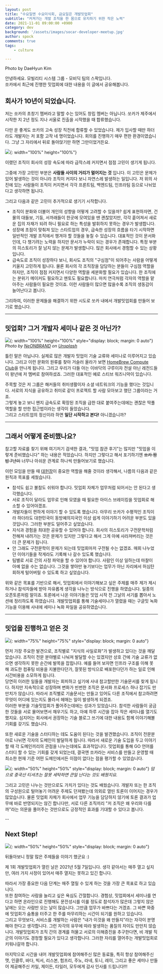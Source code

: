```yaml
---
layout: post
title: "수요일엔 수요미식회, 금요일은 개발밋업회"
subtitle: "커져가는 개발 조직을 한 몸으로 유지하기 위한 작은 노력"
date: 2021-11-01 09:00:00 +0900
category: dev
background: '/assets/images/socar-developer-meetup.jpg'
author: spock
comments: true
tags:
    - culture

---
```


<div class="photo-copyright">
Photo by DaeHyun Kim
</div>

안녕하세요. 모빌리티 시스템 그룹 - 모비딕 팀의 스팍입니다.  
쏘카에서 최근에 진행한 밋업회에 대한 내용을 이 글에서 공유해봅니다.

## 회사가 10년이 되었습니다.

저는 쏘카의 초창기 멤버라고 말할 수는 있어도 창립 멤버는 아닙니다. 쏘카가 제주에서 시작한 지 2년 정도 지나 서울로 진출을 시작했을 때 합류했습니다.  

다만 운 좋게도 쏘카의 고속 성장 직전에 합류할 수 있었습니다. 제가 입사할 때만 하더라도 개발자는 저 포함 고작 네 명이었습니다. 회의를 진행하기 매우 편한 환경이였습니다. 그냥 그 자리에서 뒤로 돌아앉기만 하면 그만이었거든요. 

![](/img/socar-dev-meetup/20131226_112006.jpg){: width="100%" height="100%"}

이랬던 조직이 회사의 성장 속도에 따라 급작스레 커지면서 점점 고민이 생기게 됩니다.

그중에 가장 고민인 부분은 **사람들 사이의 거리가 멀어지는 것** 입니다. 이 고민은 문제가 있어 발생하는 것이 아니라 조직이 커지다 보니 자연스레 발생하는 일입니다. 저 위의 사진에 있는 사람들이 조직이 커지면서 각각 프론트팀, 백엔드팀, 인프라팀 등으로 나뉘었다고 생각하면 됩니다.  

그리고 다음과 같은 고민이 추가적으로 생기기 시작합니다.

- 조직이 분화와 더불어 개인의 성향을 어떻게 고려할 수 있을까? 쉽게 표현하자면, 건물의 대들보, 기둥, 서까래들이 한곳에 모여있을 땐 괜찮았지만, 각각 흩어져서 새로운 집의 자재가 되려 하니 필요로 하는 특성을 발휘하지 못하는 경우가 발생합니다.
- 성장에 초점이 맞춰져 있는 스타트업의 경우, 급속한 성장의 흐름을 타기 시작하면 일반적인 개발 조직에서 챙겨야 할 것들을 놓칠 수 있습니다. 대표적인 것이 문서화인데, 다 챙기려는 노력을 하지만 문서가 누락이 되는 경우가 존재합니다. 특정 부분의 히스토리가 잘 남지 않는 문제가 발생합니다. 많은 회사에서 경험할 수 있는 상황입니다.
- 급속도로 조직이 성장하다 보니, 회사도 조직의 "구심점"이 되어주는 사람을 어떻게 키울지 고민하게 됩니다. 물론 회사의 각 조직장을 담당하는 분들이 구심점 역할을 하지만, 조직이 점점 커지면서 다양한 역할을 세분화할 필요가 있습니다. 한 조직에는 분위기 메이커도 필요하고 멘토도 필요합니다. 마치 연극처럼 각자의 역할을 맡아주는 사람들이 필요한 것이죠. 이런 사람들이 많으면 많을수록 조직의 생동감이 늘어난다고 봅니다.

그리하여, 이러한 문제들을 해결하기 위한 시도로 쏘카 내에서 개발밋업회를 만들어 보기로 했습니다.


---

## 밋업회? 그거 개발자 세미나 같은 것 아닌가?

![](/img/socar-dev-meetup/neonbrand-1-aA2Fadydc-unsplash.jpg){: width="100%" height="100%" style="display: block; margin: 0 auto"}
*Photo by <a href="https://unsplash.com/@neonbrand">NeONBRAND</a> on <a href="https://unsplash.com/s/photos/meetup">Unsplash</a>*

틀린 말은 아닙니다. 실제로 많은 개발자 밋업이 기술 교류와 세미나로 이루어지고 있습니다. 그리고 이런 문화의 원류를 찾아 거슬러 올라가 보면 [HomeBrew Compute Club](https://en.wikipedia.org/wiki/Homebrew_Computer_Club)을 만나게 됩니다. 그리고 우리가 다들 아는 이바닥의 구루이자 전설 아닌 레전드들이 왕년에 저 멤버로 참여하셨죠. 그러한 대표적인 예로 스티브 워즈니악이 있습니다.

주목할 것은 저 그룹은 해커들의 취미생활이자 소셜 네트워크의 기능을 했다는 것입니다. 서로의 지식을 공유하고 취미로 같이 프로젝트 할 사람 모아보고 했던 그룹이라는 거죠.  
그렇게 놓고 보니 왠지 급속도로 확장된 조직을 급한 대로 붙여주는데에는 괜찮은 딱풀 역할을 할 만한 접근법이라는 생각이 들었습니다.  
그리고 스타트업의 정신이라 하면 **일단 시작하고 본다!** 아니겠습니까?  

---


## 그래서 어떻게 준비했나요?


참고할 자료를 찾기 위해  여기저기 검색한 결과, "밋업 참관 후기"는 많지만 "밋업을 이렇게 준비했습니다" 하는 내용은 적었습니다. 하지만 그렇다고 해서 포기하기엔 ~~쏘카 짬밥 7년이~~ 너무나 아쉬운 관계로 하나씩 만들어보기로 했습니다.  

이런 모임을 만들 때 [대헌장](https://ko.wikipedia.org/wiki/%EB%A7%88%EA%B7%B8%EB%82%98_%EC%B9%B4%EB%A5%B4%ED%83%80)이 중요한 역할을 해줄 것이라 생각해서, 나름의 다음과 같은 원칙과 목표를 세웠습니다.  

- 참석도 쉽고 불참도 쉬워야 합니다. 밋업회 자체가 업무처럼 되어서는 안 된다고 생각했습니다.
- 서로 조직이 달라도 업무로 인해 모였을 때 필요한 아이스 브레이킹을 밋업회로 해소할 수 있어야겠죠.
- 개발자들이 편하게 이야기 할 수 있도록 했습니다. 아무리 쏘카가 수평적인 조직이라 하더라도 대한민국이 동방예의지국인 이상 쉽게 이야기하기 어려운 부분도 있을 것입니다. 그러한 부분도 덜어주고 싶었습니다.
- 지식과 경험을 최대한 공유할 수 있어야 합니다. 회사의 히스토리가 구전문학처럼 전해져 내려가는 것은 문제가 있지만 그렇다고 해서 그게 아예 사라져버리는 것은 더 큰 문제가 됩니다.
- 안 그래도 구전문학이 문제가 되는데 밋업회마저 구전될 수는 없겠죠. 매회 나누었던 이야기들을 작게라도 기록해 나 갈수 있도록 했습니다.
- 팀별로 서로 간의 사정 파악을 할 수 있어야 합니다. 사람인 이상 일하는데 마찰이 아예 없을 수는 없습니다. 그것을 쌓아만 놓기보다는 업무가 아닌 자리에서 허심탄회하게 털어버릴 수 있도록 하고 싶었습니다.

위와 같은 목표를 기반으로 해서, 밋업회에서 이야기해보고 싶은 주제를 매주 제가 제시하거나 참석자들에 받아 자유롭게 생각을 나누는 방식으로 진행을 하였습니다. 일종의 오픈토론처럼 말이죠.
토론에서 나온 이야기들은 밋업 시작 전 그날의 서기를 뽑아서 노션에 정리하도록 하였습니다. 개발밋업회를 통해 기술세미나가 열렸을 때는 구글밋 녹화기능을 이용해 사내에 세미나 녹화 파일을 공유하였습니다.


---

## 밋업을 진행하고 얻은 것

![](/img/socar-dev-meetup/socar-meetup.jpg){: width="75%" height="75%" style="display: block; margin: 0 auto"}

먼저 가장 주요한 발견으로, 조직별로 "지식의 사일로화"가 발생하고 있다는 것을 깨달았습니다. 조직이 전문 분야별로 나눠져 발달할 수는 있겠지만 상호 간에 기술 교류가 없으면 생각하지 못한 순간에 발목을 잡힙니다. 예를 들어 보자면 인프라 구조를 이해 못 해 과도한 컴퓨팅 비용을 지불한다던가, 잘못된 방식으로 배포한다던가 하는 일로 인해 시간비용을 소모하게 됩니다.  
당연히 이러한 일들을 개발자는 회피하고 싶기에 사내 참고할만한 기술문서를 찾게 됩니다. 하지만 지속적으로 성장하며 변화가 빈번한 조직은 문서화 프로세스 하나 잡기도 만만치가 않습니다. 따라서 조직별로 기술문서는 만들고 있어도 다른 조직에서 참고하려면 무엇이 어디에 있는지도 몰라서 헤매는 일이 발생하게 되겠죠.  
이러한 부분을 기술밋업회가 풀어주는데에는 성과가 있었습니다. 참석한 사람들이 궁금한 것들을 서로 물어보면서 채우기도 하고, 아예 하루 시간을 잡아 작은 세미나를 열기도 했지요. 심지어는 회사에서 권장하는 기술 블로그 쓰기에 대한 내용도 함께 이야기해볼 기회를 갖기도 했습니다.  

또한 새로운 기술을 스터디하는 데도 도움이 된다는 것을 발견했습니다. 조직이 전문분야로 나뉘면 각자의 도메인이 발달하게 됩니다. 따라서 새로운 기술 도입을 두고 이야기할 때 각 도메인끼리의 관점을 나누는데에도 효과적입니다. 밋업회를 통해 GO 언어를 스터디 할 수 있는 기회를 갖게 되었는데, 결국엔 쏘카라는 서비스를 만들고 운영할 때 최소한 현재 기준 어떤 도메인에서든 이점이 없다는 점을 평가할 수 있었습니다.

![](/img/socar-dev-meetup/go-tshirt.jpg){: width="50%" height="50%" style="display: block; margin: 0 auto"}
*덤으로 중국산 티셔츠는 잘못 세탁하면 큰일 난다는 것도 배웠지요.*

그리고 고민은 나누는 것만으로도 가치가 있다는 것도 배웠습니다. 개발자 또는 한 조직의 구성원으로 털어놓기 어려운 주제도 던져봤는데 의외로 열띤 토론이 이어지는 경우가 많았습니다. 물론 밋업회 자체가 회사에서 업무 기능을 담당하지 않기에 토론 결과가 업무에 바로 반영되지는 않긴 합니다만, 서로 다른 조직끼리 "저 조직은 왜 우리와 다를까"라는 의문을 풀어주는 것만으로도 긍정적인 효과를 기대할 수 있다고 봅니다.



--


## Next Step!

![](/img/socar-dev-meetup/meetup-history2.jpg){: width="50%" height="50%" style="display: block; margin: 0 auto"}


뒤돌아보니 정말 많은 주제들을 이야기 했군요 :)

제 1회 개발밋업회가 열린 날은 2021년 5월 7일입니다. 생각 같아서는 매주 열고 싶지만, 여러 가지 사정이 있어서 매주 열지는 못하고 있긴 합니다.  

따라서 가장 중요한 다음 단계는 매주 열릴 수 있게 하는 것을 가장 큰 목표로 하고 있습니다.  
또한 참여하는 사람을 늘리고 싶은 욕심도 간절합니다. 경험상, 밋업회에서 세미나를 연다고 하면 온라인으로 진행해도 문전성시를 이룰 정도로 참석자가 많은데 그렇지 않은 날에는 오는 사람만 오는 날이 많습니다. 그만큼 업무가 바쁘다는 거겠죠. 그 바쁜 와중에 밋업회가 숨통을 터주고 한 주를 마무리하는 시간이 되기를 원하고 있습니다.  
그리고 무엇보다, 서비스를 개발하는 사람은 "내가 이것을 왜 만들지"라는 자각이 분명해야 한다고 생각합니다. 그런 자각의 유무에 따라 발생하는 품질의 차이도 만만치 않습니다. 개발밋업회가 조직 간의 경계를 허물고 서로의 이해증진을 추구한다면, 비 개발 직군의 이야기도 경청할 필요가 있다고 생각합니다. 그러한 자리를 열어주는 개발밋업회로 키워나갈까 합니다.

마지막으로 시간을 내어 개발밋업회에 참여해주신 많은 동료들, 특히 항상 참여해주신 맷, 인클루, 바다, 빅서, 리스본, 험프리, 주노, 라네, 토니, 레이, 그리고 좋은 세미나 만들어 제공해주신 카일, 제이든, 타일러, 모두에게 감사 인사를 드립니다!!!
